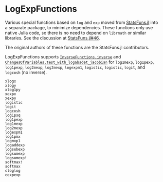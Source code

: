 # LogExpFunctions

Various special functions based on `log` and `exp` moved from [StatsFuns.jl](https://github.com/JuliaStats/StatsFuns.jl) into a separate package, to minimize dependencies. These functions only use native Julia code, so there is no need to depend on `librmath` or similar libraries. See the discussion at [StatsFuns.jl#46](https://github.com/JuliaStats/StatsFuns.jl/issues/46).

The original authors of these functions are the StatsFuns.jl contributors.

LogExpFunctions supports [`InverseFunctions.inverse`](https://github.com/JuliaMath/InverseFunctions.jl) and [`ChangesOfVariables.test_with_logabsdet_jacobian`](https://github.com/JuliaMath/ChangesOfVariables.jl) for `log1mexp`, `log1pexp`, `log1pexp`, `log2mexp`, `log2mexp`, `logexpm1`, `logistic`, `logistic`, `logit`, and `logcosh` (no inverse).

```@docs
xlogx
xlogy
xlog1py
xexpx
xexpy
logistic
logit
logcosh
log1psq
log1pexp
log1mexp
log2mexp
logexpm1
log1pmx
logmxp1
logaddexp
logsubexp
logsumexp
logsumexp!
softmax!
softmax
cloglog
cexpexp
```
